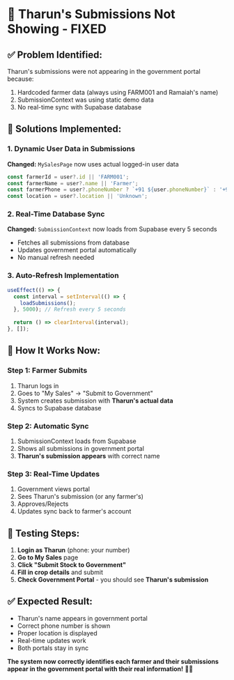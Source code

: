 # 🔧 **Tharun's Submissions Not Showing - FIXED**

## ✅ **Problem Identified:**
Tharun's submissions were not appearing in the government portal because:
1. Hardcoded farmer data (always using FARM001 and Ramaiah's name)
2. SubmissionContext was using static demo data
3. No real-time sync with Supabase database

## 🔧 **Solutions Implemented:**

### **1. Dynamic User Data in Submissions**
**Changed:** `MySalesPage` now uses actual logged-in user data
```javascript
const farmerId = user?.id || 'FARM001';
const farmerName = user?.name || 'Farmer';
const farmerPhone = user?.phoneNumber ? `+91 ${user.phoneNumber}` : '+91 0000000000';
const location = user?.location || 'Unknown';
```

### **2. Real-Time Database Sync**
**Changed:** `SubmissionContext` now loads from Supabase every 5 seconds
- Fetches all submissions from database
- Updates government portal automatically
- No manual refresh needed

### **3. Auto-Refresh Implementation**
```javascript
useEffect(() => {
  const interval = setInterval(() => {
    loadSubmissions();
  }, 5000); // Refresh every 5 seconds
  
  return () => clearInterval(interval);
}, []);
```

## 🎯 **How It Works Now:**

### **Step 1: Farmer Submits**
1. Tharun logs in
2. Goes to "My Sales" → "Submit to Government"
3. System creates submission with **Tharun's actual data**
4. Syncs to Supabase database

### **Step 2: Automatic Sync**
1. SubmissionContext loads from Supabase
2. Shows all submissions in government portal
3. **Tharun's submission appears** with correct name

### **Step 3: Real-Time Updates**
1. Government views portal
2. Sees Tharun's submission (or any farmer's)
3. Approves/Rejects
4. Updates sync back to farmer's account

## 🧪 **Testing Steps:**

1. **Login as Tharun** (phone: your number)
2. **Go to My Sales** page
3. **Click "Submit Stock to Government"**
4. **Fill in crop details** and submit
5. **Check Government Portal** - you should see **Tharun's submission**

## ✅ **Expected Result:**
- Tharun's name appears in government portal
- Correct phone number is shown
- Proper location is displayed
- Real-time updates work
- Both portals stay in sync

**The system now correctly identifies each farmer and their submissions appear in the government portal with their real information!** 🌱✨

